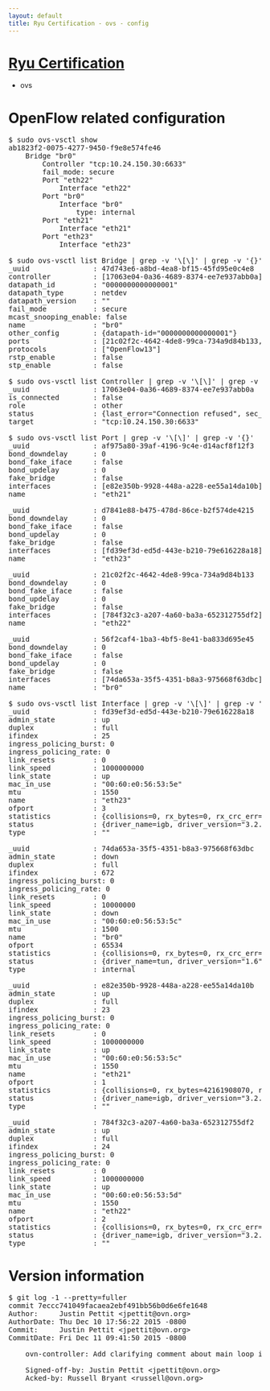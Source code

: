 ```yaml
---
layout: default
title: Ryu Certification - ovs - config
---
```

# [Ryu Certification](http://osrg.github.io/ryu/certification.html)
* ovs 

# OpenFlow related configuration
<pre>
$ sudo ovs-vsctl show
ab1823f2-0075-4277-9450-f9e8e574fe46
    Bridge "br0"
        Controller "tcp:10.24.150.30:6633"
        fail_mode: secure
        Port "eth22"
            Interface "eth22"
        Port "br0"
            Interface "br0"
                type: internal
        Port "eth21"
            Interface "eth21"
        Port "eth23"
            Interface "eth23"

$ sudo ovs-vsctl list Bridge | grep -v '\[\]' | grep -v '{}'
_uuid               : 47d743e6-a8bd-4ea8-bf15-45fd95e0c4e8
controller          : [17063e04-0a36-4689-8374-ee7e937abb0a]
datapath_id         : "0000000000000001"
datapath_type       : netdev
datapath_version    : "<built-in>"
fail_mode           : secure
mcast_snooping_enable: false
name                : "br0"
other_config        : {datapath-id="0000000000000001"}
ports               : [21c02f2c-4642-4de8-99ca-734a9d84b133, 56f2caf4-1ba3-4bf5-8e41-ba833d695e45, af975a80-39af-4196-9c4e-d14acf8f12f3, d7841e88-b475-478d-86ce-b2f574de4215]
protocols           : ["OpenFlow13"]
rstp_enable         : false
stp_enable          : false

$ sudo ovs-vsctl list Controller | grep -v '\[\]' | grep -v '{}'
_uuid               : 17063e04-0a36-4689-8374-ee7e937abb0a
is_connected        : false
role                : other
status              : {last_error="Connection refused", sec_since_connect="662", sec_since_disconnect="1", state=BACKOFF}
target              : "tcp:10.24.150.30:6633"

$ sudo ovs-vsctl list Port | grep -v '\[\]' | grep -v '{}'
_uuid               : af975a80-39af-4196-9c4e-d14acf8f12f3
bond_downdelay      : 0
bond_fake_iface     : false
bond_updelay        : 0
fake_bridge         : false
interfaces          : [e82e350b-9928-448a-a228-ee55a14da10b]
name                : "eth21"

_uuid               : d7841e88-b475-478d-86ce-b2f574de4215
bond_downdelay      : 0
bond_fake_iface     : false
bond_updelay        : 0
fake_bridge         : false
interfaces          : [fd39ef3d-ed5d-443e-b210-79e616228a18]
name                : "eth23"

_uuid               : 21c02f2c-4642-4de8-99ca-734a9d84b133
bond_downdelay      : 0
bond_fake_iface     : false
bond_updelay        : 0
fake_bridge         : false
interfaces          : [784f32c3-a207-4a60-ba3a-652312755df2]
name                : "eth22"

_uuid               : 56f2caf4-1ba3-4bf5-8e41-ba833d695e45
bond_downdelay      : 0
bond_fake_iface     : false
bond_updelay        : 0
fake_bridge         : false
interfaces          : [74da653a-35f5-4351-b8a3-975668f63dbc]
name                : "br0"

$ sudo ovs-vsctl list Interface | grep -v '\[\]' | grep -v '{}'
_uuid               : fd39ef3d-ed5d-443e-b210-79e616228a18
admin_state         : up
duplex              : full
ifindex             : 25
ingress_policing_burst: 0
ingress_policing_rate: 0
link_resets         : 0
link_speed          : 1000000000
link_state          : up
mac_in_use          : "00:60:e0:56:53:5e"
mtu                 : 1550
name                : "eth23"
ofport              : 3
statistics          : {collisions=0, rx_bytes=0, rx_crc_err=0, rx_dropped=0, rx_errors=0, rx_frame_err=0, rx_over_err=0, rx_packets=0, tx_bytes=6293452500, tx_dropped=0, tx_errors=0, tx_packets=4195635}
status              : {driver_name=igb, driver_version="3.2.10-k", firmware_version="2.10-9"}
type                : ""

_uuid               : 74da653a-35f5-4351-b8a3-975668f63dbc
admin_state         : down
duplex              : full
ifindex             : 672
ingress_policing_burst: 0
ingress_policing_rate: 0
link_resets         : 0
link_speed          : 10000000
link_state          : down
mac_in_use          : "00:60:e0:56:53:5c"
mtu                 : 1500
name                : "br0"
ofport              : 65534
statistics          : {collisions=0, rx_bytes=0, rx_crc_err=0, rx_dropped=0, rx_errors=0, rx_frame_err=0, rx_over_err=0, rx_packets=0, tx_bytes=0, tx_dropped=0, tx_errors=0, tx_packets=0}
status              : {driver_name=tun, driver_version="1.6", firmware_version="N/A"}
type                : internal

_uuid               : e82e350b-9928-448a-a228-ee55a14da10b
admin_state         : up
duplex              : full
ifindex             : 23
ingress_policing_burst: 0
ingress_policing_rate: 0
link_resets         : 0
link_speed          : 1000000000
link_state          : up
mac_in_use          : "00:60:e0:56:53:5c"
mtu                 : 1550
name                : "eth21"
ofport              : 1
statistics          : {collisions=0, rx_bytes=42161908070, rx_crc_err=0, rx_dropped=0, rx_errors=0, rx_frame_err=0, rx_over_err=0, rx_packets=28156350, tx_bytes=0, tx_dropped=0, tx_errors=0, tx_packets=0}
status              : {driver_name=igb, driver_version="3.2.10-k", firmware_version="2.10-9"}
type                : ""

_uuid               : 784f32c3-a207-4a60-ba3a-652312755df2
admin_state         : up
duplex              : full
ifindex             : 24
ingress_policing_burst: 0
ingress_policing_rate: 0
link_resets         : 0
link_speed          : 1000000000
link_state          : up
mac_in_use          : "00:60:e0:56:53:5d"
mtu                 : 1550
name                : "eth22"
ofport              : 2
statistics          : {collisions=0, rx_bytes=0, rx_crc_err=0, rx_dropped=0, rx_errors=0, rx_frame_err=0, rx_over_err=0, rx_packets=0, tx_bytes=29171902572, tx_dropped=0, tx_errors=0, tx_packets=19469516}
status              : {driver_name=igb, driver_version="3.2.10-k", firmware_version="2.10-9"}
type                : ""
</pre>

# Version information
<pre>
$ git log -1 --pretty=fuller
commit 7eccc741049facaea2ebf491bb56b0d6e6fe1648
Author:     Justin Pettit &lt;jpettit@ovn.org&gt;
AuthorDate: Thu Dec 10 17:56:22 2015 -0800
Commit:     Justin Pettit &lt;jpettit@ovn.org&gt;
CommitDate: Fri Dec 11 09:41:50 2015 -0800

    ovn-controller: Add clarifying comment about main loop in binding_run&#40;&#41;.
    
    Signed-off-by: Justin Pettit &lt;jpettit@ovn.org&gt;
    Acked-by: Russell Bryant &lt;russell@ovn.org&gt;
</pre>
